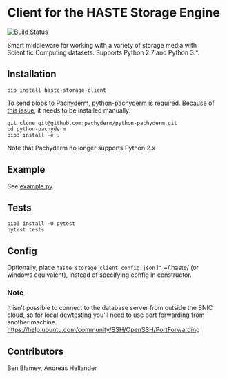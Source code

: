 # Client for the HASTE Storage Engine

[![Build Status](https://travis-ci.org/HASTE-project/HasteStorageClient.svg?branch=master)](https://travis-ci.org/HASTE-project/HasteStorageClient)

Smart middleware for working with a variety of storage media with Scientific Computing datasets. 
Supports Python 2.7 and Python 3.*.

## Installation

```
pip install haste-storage-client
```

To send blobs to Pachyderm, python-pachyderm is required.
Because of [this issue](https://github.com/pachyderm/python-pachyderm/issues/30), it needs to be installed manually:
```
git clone git@github.com:pachyderm/python-pachyderm.git
cd python-pachyderm
pip3 install -e .
```

Note that Pachyderm no longer supports Python 2.x

## Example
See [example.py](example.py).

## Tests

```
pip3 install -U pytest
pytest tests
```

## Config
Optionally, place `haste_storage_client_config.json` in ~/.haste/ (or windows equivalent),
instead of specifying config in constructor.

### Note
It isn't possible to connect to the database server from outside the SNIC cloud, so for local dev/testing you'll
need to use port forwarding from another machine. https://help.ubuntu.com/community/SSH/OpenSSH/PortForwarding


## Contributors
Ben Blamey, Andreas Hellander
